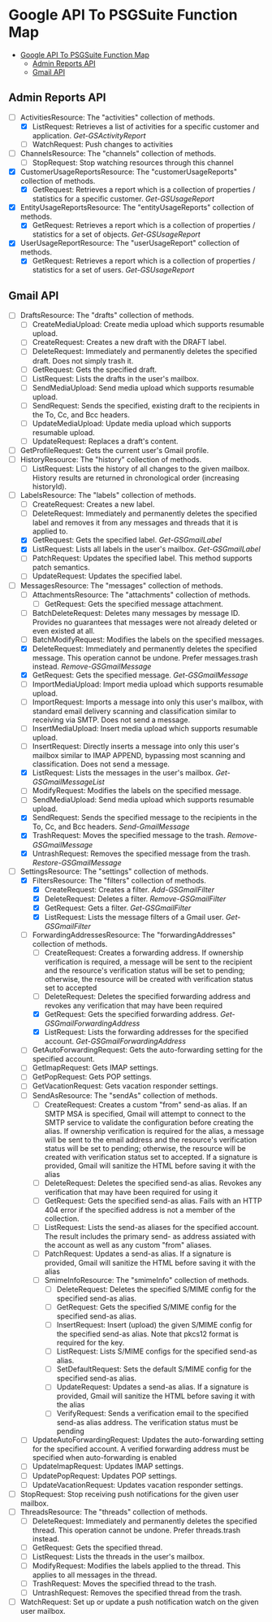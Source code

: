 # Google API To PSGSuite Function Map

<!-- TOC -->

- [Google API To PSGSuite Function Map](#google-api-to-psgsuite-function-map)
    - [Admin Reports API](#admin-reports-api)
    - [Gmail API](#gmail-api)

<!-- /TOC -->
## Admin Reports API

- [ ] ActivitiesResource: The "activities" collection of methods. 
    - [x] ListRequest: Retrieves a list of activities for a specific customer and application. *Get-GSActivityReport*
    - [ ] WatchRequest: Push changes to activities
- [ ] ChannelsResource: The "channels" collection of methods.
    - [ ] StopRequest: Stop watching resources through this channel
- [x] CustomerUsageReportsResource: The "customerUsageReports" collection of methods.
    - [x] GetRequest: Retrieves a report which is a collection of properties / statistics for a specific customer. *Get-GSUsageReport*
- [x] EntityUsageReportsResource: The "entityUsageReports" collection of methods.
    - [x] GetRequest: Retrieves a report which is a collection of properties / statistics for a set of objects. *Get-GSUsageReport*
- [x] UserUsageReportResource: The "userUsageReport" collection of methods.
    - [x] GetRequest: Retrieves a report which is a collection of properties / statistics for a set of users. *Get-GSUsageReport*

## Gmail API

- [ ] DraftsResource:	The "drafts" collection of methods.
    - [ ] CreateMediaUpload:	Create media upload which supports resumable upload.
    - [ ] CreateRequest:	Creates a new draft with the DRAFT label.
    - [ ] DeleteRequest:	Immediately and permanently deletes the specified draft. Does not simply trash it.
    - [ ] GetRequest:	Gets the specified draft.
    - [ ] ListRequest:	Lists the drafts in the user's mailbox.
    - [ ] SendMediaUpload:	Send media upload which supports resumable upload.
    - [ ] SendRequest:	Sends the specified, existing draft to the recipients in the To, Cc, and Bcc headers.
    - [ ] UpdateMediaUpload:	Update media upload which supports resumable upload.
    - [ ] UpdateRequest:	Replaces a draft's content.
- [ ] GetProfileRequest:	Gets the current user's Gmail profile.
- [ ] HistoryResource:	The "history" collection of methods.
    - [ ] ListRequest:	Lists the history of all changes to the given mailbox. History results are returned in chronological order (increasing historyId).
- [ ] LabelsResource:	The "labels" collection of methods.
    - [ ] CreateRequest:	Creates a new label.
    - [ ] DeleteRequest:	Immediately and permanently deletes the specified label and removes it from any messages and threads that it is applied to.
    - [x] GetRequest:	Gets the specified label. *Get-GSGmailLabel*
    - [x] ListRequest:	Lists all labels in the user's mailbox. *Get-GSGmailLabel*
    - [ ] PatchRequest:	Updates the specified label. This method supports patch semantics.
    - [ ] UpdateRequest:	Updates the specified label.
- [ ] MessagesResource:	The "messages" collection of methods.
    - [ ] AttachmentsResource:	The "attachments" collection of methods.
        - [ ] GetRequest:	Gets the specified message attachment.
    - [ ] BatchDeleteRequest:	Deletes many messages by message ID. Provides no guarantees that messages were not already deleted or even existed at all.
    - [ ] BatchModifyRequest:	Modifies the labels on the specified messages.
    - [x] DeleteRequest:	Immediately and permanently deletes the specified message. This operation cannot be undone. Prefer messages.trash instead. *Remove-GSGmailMessage*
    - [x] GetRequest:	Gets the specified message. *Get-GSGmailMessage*
    - [ ] ImportMediaUpload:	Import media upload which supports resumable upload.
    - [ ] ImportRequest:	Imports a message into only this user's mailbox, with standard email delivery scanning and classification similar to receiving via SMTP. Does not send a message.
    - [ ] InsertMediaUpload:	Insert media upload which supports resumable upload.
    - [ ] InsertRequest:	Directly inserts a message into only this user's mailbox similar to IMAP APPEND, bypassing most scanning and classification. Does not send a message.
    - [x] ListRequest:	Lists the messages in the user's mailbox. *Get-GSGmailMessageList*
    - [ ] ModifyRequest:	Modifies the labels on the specified message.
    - [ ] SendMediaUpload:	Send media upload which supports resumable upload.
    - [x] SendRequest:	Sends the specified message to the recipients in the To, Cc, and Bcc headers. *Send-GmailMessage*
    - [x] TrashRequest:	Moves the specified message to the trash. *Remove-GSGmailMessage*
    - [x] UntrashRequest:	Removes the specified message from the trash. *Restore-GSGmailMessage*
- [ ] SettingsResource:	The "settings" collection of methods.
    - [x] FiltersResource:	The "filters" collection of methods.
        - [x] CreateRequest:	Creates a filter. *Add-GSGmailFilter*
        - [x] DeleteRequest:	Deletes a filter. *Remove-GSGmailFilter*
        - [x] GetRequest:	Gets a filter. *Get-GSGmailFilter*
        - [x] ListRequest:	Lists the message filters of a Gmail user. *Get-GSGmailFilter*
    - [ ] ForwardingAddressesResource:	The "forwardingAddresses" collection of methods.
        - [ ] CreateRequest:	Creates a forwarding address. If ownership verification is required, a message will be sent to the recipient and the resource's verification status will be set to pending; otherwise, the resource will be created with verification status set to accepted
        - [ ] DeleteRequest:	Deletes the specified forwarding address and revokes any verification that may have been required
        - [x] GetRequest:	Gets the specified forwarding address. *Get-GSGmailForwardingAddress*
        - [x] ListRequest:	Lists the forwarding addresses for the specified account. *Get-GSGmailForwardingAddress*
    - [ ] GetAutoForwardingRequest:	Gets the auto-forwarding setting for the specified account.
    - [ ] GetImapRequest:	Gets IMAP settings.
    - [ ] GetPopRequest:	Gets POP settings.
    - [ ] GetVacationRequest:	Gets vacation responder settings.
    - [ ] SendAsResource:	The "sendAs" collection of methods.
        - [ ] CreateRequest:	Creates a custom "from" send-as alias. If an SMTP MSA is specified, Gmail will attempt to connect to the SMTP service to validate the configuration before creating the alias. If ownership verification is required for the alias, a message will be sent to the email address and the resource's verification status will be set to pending; otherwise, the resource will be created with verification status set to accepted. If a signature is provided, Gmail will sanitize the HTML before saving it with the alias
        - [ ] DeleteRequest:	Deletes the specified send-as alias. Revokes any verification that may have been required for using it
        - [ ] GetRequest:	Gets the specified send-as alias. Fails with an HTTP 404 error if the specified address is not a member of the collection.
        - [ ] ListRequest:	Lists the send-as aliases for the specified account. The result includes the primary send- as address assiated with the account as well as any custom "from" aliases.
        - [ ] PatchRequest:	Updates a send-as alias. If a signature is provided, Gmail will sanitize the HTML before saving it with the alias
        - [ ] SmimeInfoResource:	The "smimeInfo" collection of methods.
            - [ ] DeleteRequest:	Deletes the specified S/MIME config for the specified send-as alias.
            - [ ] GetRequest:	Gets the specified S/MIME config for the specified send-as alias.
            - [ ] InsertRequest:	Insert (upload) the given S/MIME config for the specified send-as alias. Note that pkcs12 format is required for the key.
            - [ ] ListRequest:	Lists S/MIME configs for the specified send-as alias.
            - [ ] SetDefaultRequest:	Sets the default S/MIME config for the specified send-as alias.
            - [ ] UpdateRequest:	Updates a send-as alias. If a signature is provided, Gmail will sanitize the HTML before saving it with the alias
            - [ ] VerifyRequest:	Sends a verification email to the specified send-as alias address. The verification status must be pending
    - [ ] UpdateAutoForwardingRequest:	Updates the auto-forwarding setting for the specified account. A verified forwarding address must be specified when auto-forwarding is enabled
    - [ ] UpdateImapRequest:	Updates IMAP settings.
    - [ ] UpdatePopRequest:	Updates POP settings.
    - [ ] UpdateVacationRequest:	Updates vacation responder settings.
- [ ] StopRequest:	Stop receiving push notifications for the given user mailbox.
- [ ] ThreadsResource:	The "threads" collection of methods.
    - [ ] DeleteRequest:	Immediately and permanently deletes the specified thread. This operation cannot be undone. Prefer threads.trash instead.
    - [ ] GetRequest:	Gets the specified thread.
    - [ ] ListRequest:	Lists the threads in the user's mailbox.
    - [ ] ModifyRequest:	Modifies the labels applied to the thread. This applies to all messages in the thread.
    - [ ] TrashRequest:	Moves the specified thread to the trash.
    - [ ] UntrashRequest:	Removes the specified thread from the trash.
- [ ] WatchRequest:	Set up or update a push notification watch on the given user mailbox.
